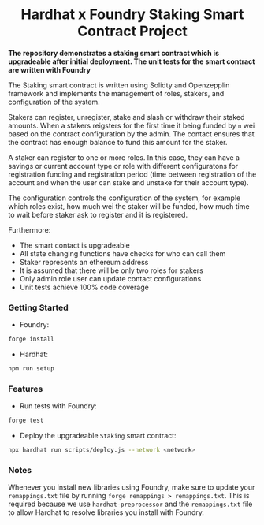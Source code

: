 # <h1 align="center"> Hardhat x Foundry Staking Smart Contract Project </h1>

**The repository demonstrates a staking smart contract which is upgradeable after initial deployment. The unit tests for the smart contract are written with Foundry**

The Staking smart contract is written using Solidty and Openzepplin framework and implements the management of roles, stakers, and configuration of the system.

Stakers can register, unregister, stake and slash or withdraw their staked amounts. When a stakers reigsters for the first time it being funded by `n` wei based on the contract configuration by the admin. The contact ensures that the contract has enough balance to fund this amount for the staker.

A staker can register to one or more roles. In this case, they can have a savings or current account type or role with different configuratons for registration funding and registration period (time between registration of the account and when the user can stake and unstake for their account type).

The configuration controls the configuration of the system, for example which roles exist, how much wei the staker will be funded, how much time to wait before staker ask to register and it is registered.

Furthermore:
* The smart contact is upgradeable
* All state changing functions have checks for who can call them
* Staker represents an ethereum address
* It is assumed that there will be only two roles for stakers
* Only admin role user can update contact configurations
* Unit tests achieve 100% code coverage


### Getting Started

 * Foundry: 
```bash
forge install
```

 * Hardhat:
```bash
npm run setup
```

### Features

 * Run tests with Foundry:
```bash
forge test
```

 * Deploy the upgradeable `Staking` smart contract: 
```bash
npx hardhat run scripts/deploy.js --network <network>
```

### Notes

Whenever you install new libraries using Foundry, make sure to update your `remappings.txt` file by running `forge remappings > remappings.txt`. This is required because we use `hardhat-preprocessor` and the `remappings.txt` file to allow Hardhat to resolve libraries you install with Foundry.
